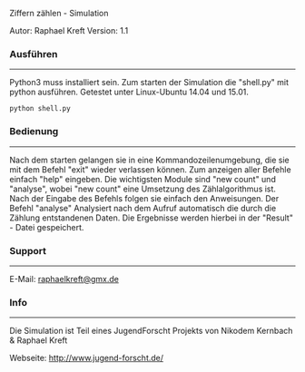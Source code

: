 Ziffern zählen - Simulation

Autor: Raphael Kreft
Version: 1.1

### Ausführen
---

Python3 muss installiert sein.
Zum starten der Simulation die "shell.py" mit python ausführen.
Getestet unter Linux-Ubuntu 14.04 und 15.01.

```
python shell.py
```

### Bedienung
---

Nach dem starten gelangen sie in eine Kommandozeilenumgebung, die sie
mit dem Befehl "exit" wieder verlassen können.
Zum anzeigen aller Befehle einfach "help" eingeben.
Die wichtigsten Module sind "new count" und "analyse", wobei
"new count" eine Umsetzung des Zählalgorithmus ist. Nach der Eingabe des Befehls
folgen sie einfach den Anweisungen. Der Befehl "analyse" Analysiert nach dem Aufruf
automatisch die durch die Zählung entstandenen Daten. Die Ergebnisse werden hierbei
in der "Result" - Datei gespeichert.

### Support
---

E-Mail: raphaelkreft@gmx.de

### Info
---

Die Simulation ist Teil eines JugendForscht Projekts von Nikodem Kernbach & Raphael Kreft

Webseite: http://www.jugend-forscht.de/
